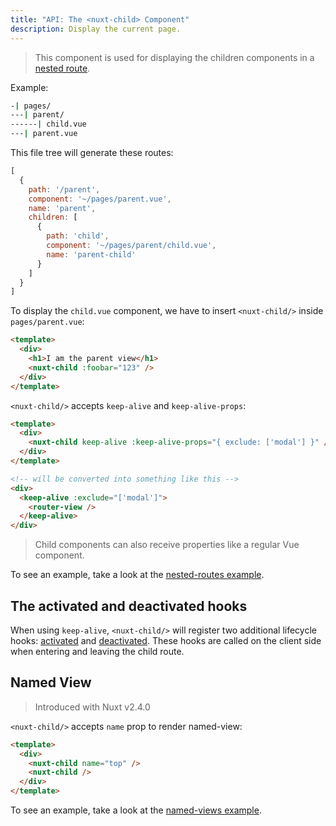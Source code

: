```yaml
---
title: "API: The <nuxt-child> Component"
description: Display the current page.
---
```


> This component is used for displaying the children components in a [nested route](/guide/routing#nested-routes).

Example:

```bash
-| pages/
---| parent/
------| child.vue
---| parent.vue
```

This file tree will generate these routes:

```js
[
  {
    path: '/parent',
    component: '~/pages/parent.vue',
    name: 'parent',
    children: [
      {
        path: 'child',
        component: '~/pages/parent/child.vue',
        name: 'parent-child'
      }
    ]
  }
]
```

To display the `child.vue` component, we have to insert `<nuxt-child/>` inside `pages/parent.vue`:

```html
<template>
  <div>
    <h1>I am the parent view</h1>
    <nuxt-child :foobar="123" />
  </div>
</template>
```

`<nuxt-child/>` accepts `keep-alive` and `keep-alive-props`:

```html
<template>
  <div>
    <nuxt-child keep-alive :keep-alive-props="{ exclude: ['modal'] }" />
  </div>
</template>

<!-- will be converted into something like this -->
<div>
  <keep-alive :exclude="['modal']">
    <router-view />
  </keep-alive>
</div>
```

> Child components can also receive properties like a regular Vue component.

To see an example, take a look at the [nested-routes example](/examples/nested-routes).

## The activated and deactivated hooks

When using `keep-alive`, `<nuxt-child/>` will register two additional lifecycle hooks:
[activated](https://vuejs.org/v2/api/#activated) and [deactivated](https://vuejs.org/v2/api/#deactivated).
These hooks are called on the client side when entering and leaving the child route.

## Named View

> Introduced with Nuxt v2.4.0

`<nuxt-child/>` accepts `name` prop to render named-view:

```html
<template>
  <div>
    <nuxt-child name="top" />
    <nuxt-child />
  </div>
</template>
```

To see an example, take a look at the [named-views example](/examples/named-views).
